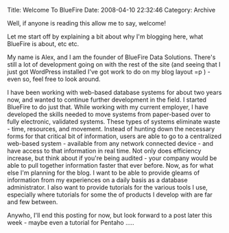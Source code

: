 Title: Welcome To BlueFire
Date: 2008-04-10 22:32:46
Category:  Archive

Well, if anyone is reading this allow me to say, welcome!

Let me start off by explaining a bit about why I'm blogging here, what BlueFire is about, etc etc.

My name is Alex, and I am the founder of BlueFire Data Solutions.  There's still a lot of development going on with the 
rest of the site (and seeing that I just got WordPress installed I've got work to do on my blog layout =p ) - even so, 
feel free to look around.

I have been working with web-based database systems for about two years now, and wanted to continue further development 
in the field.  I started BlueFire to do just that.  While working with my current employer, I have developed the skills 
needed to move systems from paper-based over to fully electronic, validated systems.  These types of systems eliminate 
waste - time, resources, and movement. Instead of hunting down the necessary forms for that critical bit of information,
users are able to go to a centralized web-based system - available from any network connected device - and have access 
to that information in real time. Not only does efficiency increase, but think about if you're being audited - your 
company would be able to pull together information faster that ever before. Now, as for what else I'm planning for the 
blog.  I want to be able to provide gleams of information from my experiences on a daily basis as a database 
administrator.  I also want to provide tutorials for the various tools I use, especially where tutorials for some the 
of products I develop with are far and few between.

Anywho, I'll end this posting for now, but look forward to a post later this week - maybe even a tutorial for Pentaho .....